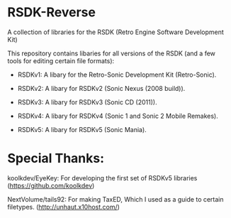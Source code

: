 # RSDK-Reverse
A collection of libraries for the RSDK (Retro Engine Software Development Kit)

This repository contains libaries for all versions of the RSDK (and a few tools for editing certain file formats):
- RSDKv1: A libary for the Retro-Sonic Development Kit (Retro-Sonic). 

- RSDKv2: A libary for RSDKv2 (Sonic Nexus (2008 build)).

- RSDKv3: A libary for RSDKv3 (Sonic CD (2011)).

- RSDKv4: A libary for RSDKv4 (Sonic 1 and Sonic 2 Mobile Remakes).

- RSDKv5: A libary for RSDKv5 (Sonic Mania).

# Special Thanks:

koolkdev/EyeKey: For developing the first set of RSDKv5 libraries
(https://github.com/koolkdev)

NextVolume/tails92: For making TaxED, Which I used as a guide to certain filetypes.
(http://unhaut.x10host.com/)
